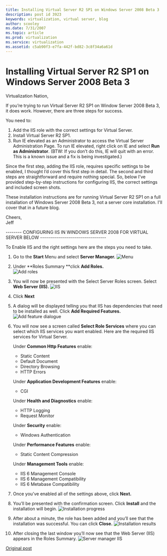 ```yaml
---
title: Installing Virtual Server R2 SP1 on Windows Server 2008 Beta 3
description: post id 3923
keywords: virtualization, virtual server, blog
author: scooley
ms.date: 7/31/2007
ms.topic: article
ms.prod: virtualization
ms.service: virtualization
ms.assetid: c5ab90f3-e7fa-442f-bd82-3c8f34a6a61d
---
```


# Installing Virtual Server R2 SP1 on Windows Server 2008 Beta 3

Virtualization Nation,

If you’re trying to run Virtual Server R2 SP1 on Window Server 2008 Beta 3, it does work. However, there are three steps for success.

You need to:

1. Add the IIS role with the correct settings for Virtual Server.
2. Install Virtual Server R2 SP1.
3. Run IE elevated as an Administrator to access the Virtual Server Administration Page. To run IE elevated, right click on IE and select **Run as Administrator**. (BTW: If you don’t do this, IE will quit with an error. This is a known issue and a fix is being investigated.)

Since the first step, adding the IIS role, requires specific settings to be enabled, I thought I’d cover this first step in detail. The second and third steps are straightforward and require nothing special.  So, below I’ve provided step-by-step instructions for configuring IIS, the correct settings and included screen shots.

These installation instructions are for running Virtual Server R2 SP1 on a full installation of Windows Server 2008 Beta 3, not a server core installation. I'll cover that in a future blog.

Cheers,  
Jeff

-------- CONFIGURING IIS IN WINDOWS SERVER 2008 FOR VIRTUAL SERVER BELOW ---------------------------------

To Enable IIS and the right settings here are the steps you need to take.

1. Go to the **Start** Menu and select **Server Manager.**
  ![Menu](media/clip_image0021.jpg)

1. Under **Roles Summary **click **Add Roles.**  
  ![Add roles](media/clip_image0041.jpg)

1. You will now be presented with the Select Server Roles screen. Select **Web Server (IIS).**
  ![IIS](media/clip_image0061.jpg)

1. Click **Next**
1. A dialog will be displayed telling you that IIS has dependencies that need to be installed as well. Click **Add Required Features.**
  ![Add feature dialogue](media/clip_image0081.jpg)

1. You will now see a screen called **Select Role Services** where you can select which IIS services you want enabled. Here are the required IIS services for Virtual Server.

    Under **Common Http Features** enable:
    * Static Content
    * Default Document
    * Directory Browsing
    * HTTP Errors

    Under **Application Development Features** enable:
    * CGI

    Under **Health and Diagnostics** enable:
    * HTTP Logging
    * Request Monitor

    Under **Security** enable:
    * Windows Authentication

    Under **Performance Features** enable:
    * Static Content Compression

    Under **Management Tools** enable:
    * IIS 6 Management Console
    * IIS 6 Management Compatibility
    * IIS 6 Metabase Compatibility

1. Once you’ve enabled all of the settings above, click **Next.**

1. You’ll be presented with the confirmation screen. Click **Install** and the installation will begin.
  ![Installation progress](media/clip_image0101.jpg)

1. After about a minute, the role has been added and you’ll see that the installation was successful. You can click **Close.**
  ![Installation results](media/clip_image0121.jpg)

1. After closing the last window you’ll now see that the Web Server (IIS) appears in the Roles Summary.
  ![Server manager IIS](media/clip_image0141.jpg)

[Original post](https://blogs.technet.microsoft.com/virtualization/2007/07/31/installing-virtual-server-r2-sp1-on-windows-server-2008-beta-3/)